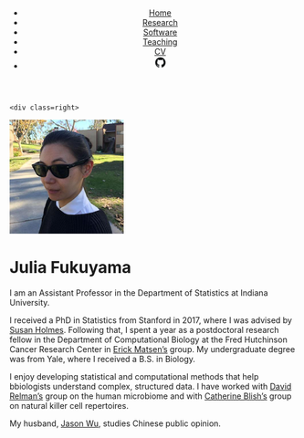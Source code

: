 
<!DOCTYPE HTML>
<html lang="en" prefix="og: http://ogp.me/ns#">
  <head>
    <meta charset="utf-8">
    <title>Julia Fukuyama</title>
    <meta http-equiv="Content-Type" content="text/html; charset=utf-8">
    <meta name="viewport" content="width=device-width, initial-scale=1">
    <link href="https://fonts.googleapis.com/css?family=Oxygen:300" rel="stylesheet">
    <link href="https://fonts.googleapis.com/css?family=Raleway"rel="stylesheet">
    <link href="https://fonts.googleapis.com/css?family=Inconsolata" rel="stylesheet">
    <link rel="stylesheet" media="all" href="/res/screen.css?v=20180821120705" type="text/css">
    <link rel="alternate" type="application/atom+xml" title="Julia Fukuyama" href="/atom.xml">
    <link rel="shortcut icon" href="/tree-round.png?v=20180821120705">
<!-- Global site tag (gtag.js) - Google Analytics -->
<script async src="https://www.googletagmanager.com/gtag/js?id=UA-110259368-1"></script>
<script>
  window.dataLayer = window.dataLayer || [];
  function gtag(){dataLayer.push(arguments);}
  gtag('js', new Date());

  gtag('config', 'UA-110259368-1');
</script>
  </head>
  <body>
    <header class="main">
      <h1><a href="/"></a></h1>
      <ul class="navigation">
	<li><a href="/" title="Home">Home</a></li>
	<li><a href="/research/" title="Research">Research</a></li>
	<li><a href="/software/" title="Software">Software</a></li>
	<li><a href="/teaching/" title="Teaching">Teaching</a></li>
	<li><a href="/cv.pdf" title="CV">CV</a></li>
	<li><a href="https://github.com/jfukuyama"><img src="/github-mark-22px.png"></a></li>
      </ul>
    </header>

    <div class=right>
  <img src=photo_small.png>
</div>

<div class=left>
  <h1 id="julia-fukuyama">Julia Fukuyama</h1>

<p>I am an Assistant Professor in the Department of Statistics at Indiana University.</p>

<p>I received a PhD in Statistics from Stanford in 2017, where I was
advised by <a href="http://statweb.stanford.edu/~susan/">Susan Holmes</a>.
Following that, I spent a year as a postdoctoral research fellow in the Department of Computational
Biology at the Fred Hutchinson Cancer Research Center in
<a href="http://matsen.fredhutch.org">Erick Matsen’s</a> group.
My undergraduate degree was from Yale, where I received a B.S. in Biology.</p>

<p>I enjoy developing statistical and computational methods that help
bbiologists understand complex, structured data. I have worked with
<a href="http://med.stanford.edu/relmanlab.html">David Relman’s</a> group on the
human microbiome and with
<a href="https://sites.stanford.edu/blishlab/">Catherine Blish’s</a> group on
natural killer cell repertoires.</p>

<p>My husband, <a href="http://www.jasonyuyanwu.com">Jason Wu</a>, studies Chinese
public opinion.</p>

</div>


  </body>
</html>
